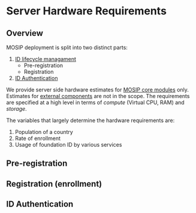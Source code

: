 # Server Hardware Requirements

## Overview
MOSIP deployment is split into two distinct parts:
1. [ID lifecycle managament](id-lifecycle-management.md)
   * Pre-registration
   * Registration
2. [ID Authentication](id-authentication.md)

We provide server side hardware estimates for [MOSIP core modules](https://github.com/mosip/mosip-infra/tree/1.2.0-rc2/deployment/v3/mosip) only. Estimates for [external components](https://github.com/mosip/mosip-infra/tree/1.2.0-rc2/deployment/v3/external) are not in the scope. The requirements are specified at a high level in terms of _compute_ (Virtual CPU, RAM) and _storage_.

The variables that largely determine the hardware requirements are:
1. Population of a country
1. Rate of enrollment
1. Usage of foundation ID by various services

## Pre-registration

## Registration (enrollment)



## ID Authentication



